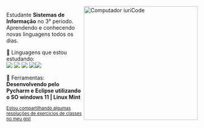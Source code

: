<img src="https://raw.githubusercontent.com/MicaelliMedeiros/micaellimedeiros/master/image/computer-illustration.png" min-width="400px" max-width="400px" width="300px" align="right" alt="Computador iuriCode">

<p align="left"> 
  Estudante <strong>Sistemas de Informação</strong> no 3° periodo.<br>
  Aprendendo e conhecendo novas linguagens todos os dias.
</p>

<p align="left">
  🦄 Linguagens que estou estudando:<br>  <img src="https://img.shields.io/badge/Python-14354C?style=for-the-badge&logo=python&logoColor=white" /> <img src ="https://img.shields.io/badge/JavaScript-F7DF1E?style=for-the-badge&logo=javascript&logoColor=black"/> <img src=https://img.shields.io/badge/PHP-777BB4?style=for-the-badge&logo=php&logoColor=white /> <img src= https://img.shields.io/badge/Apache-CA2136?style=for-the-badge&logo=apache&logoColor=white/><img src=https://img.shields.io/badge/MySQL-00000F?style=for-the-badge&logo=mysql&logoColor=white />

</p>

<p align="left">
  💼 Ferramentas: <strong>Desenvolvendo pelo Pycharm e Eclipse utilizando o SO windows 11 | Linux Mint</strong>
</p>


<small>[Estou compartilhando algumas resoluções de exercicios de classes no meu gist](https://gist.github.com/TLisrael/e0fcb59eeace819175c0f6b0c8fa5fc2)</small>
